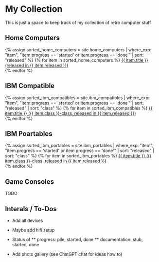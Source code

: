# My Collection

This is just a space to keep track of my collection of retro computer stuff

## Home Computers

{% assign sorted_home_computers = site.home_computers | where_exp: "item", "item.progress == 'started' or item.progress == 'done'" | sort: "released" %}
{% for item in sorted_home_computers %}
  <a href="{{ item.url | relative_url }}">{{ item.title }} (released in {{ item.released }})</a>
  <br>
{% endfor %}

## IBM Compatible

{% assign sorted_ibm_compatibles = site.ibm_compatibles | where_exp: "item", "item.progress == 'started' or item.progress == 'done'" | sort: "released" | sort: "class" %}
{% for item in sorted_ibm_compatibles %}
  <a href="{{ item.url | relative_url }}">{{ item.title }} ({{ item.class }}-class, released in {{ item.released }})</a>
  <br>
{% endfor %}

## IBM Poartables

{% assign sorted_ibm_portables = site.ibm_portables | where_exp: "item", "item.progress == 'started' or item.progress == 'done'" | sort: "released" | sort: "class" %}
{% for item in sorted_ibm_portables %}
  <a href="{{ item.url | relative_url }}">{{ item.title }} ({{ item.class }}-class, released in {{ item.released }})</a>
  <br>
{% endfor %}

## Game Consoles

TODO

## Interals / To-Dos

* Add all devices

* Maybe add hifi setup

* Status of 
** progress: pile, started, done
** documentation: stub, started, done

* Add photo gallery (see ChatGPT chat for ideas how to)
